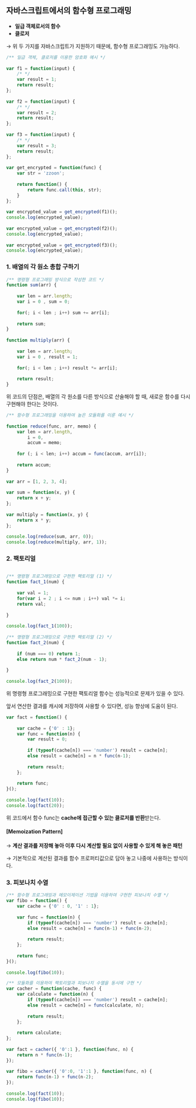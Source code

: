 ## 자바스크립트에서의 함수형 프로그래밍

- **일급 객체로서의 함수**
- **클로저**

→ 위 두 가지를 자바스크립트가 지원하기 때문에, 함수형 프로그래밍도 가능하다.

```javascript 1.8
/** 일급 객체, 클로저를 이용한 암호화 예시 */
    
var f1 = function(input) {
    /* */
    var result = 1;
    return result;
};
    
var f2 = function(input) {
    /* */
    var result = 2;
    return result;
};
    
var f3 = function(input) {
    /* */
    var result = 3;
    return result;
};
    
var get_encrypted = function(func) {
    var str = 'zzoon';
    
    return function() {
        return func.call(this, str);
    }
};
    
var encrypted_value = get_encrypted(f1)();
console.log(encrypted_value);
    
var encrypted_value = get_encrypted(f2)();
console.log(encrypted_value);
    
var encrypted_value = get_encrypted(f3)();
console.log(encrypted_value);
```
### 1. 배열의 각 원소 총합 구하기
```javascript 1.8
/** 명령형 프로그래밍 방식으로 작성한 코드 */
function sum(arr) {
        
    var len = arr.length;
    var i = 0 , sum = 0;
    
    for(; i < len ; i++) sum += arr[i];
    
    return sum;
}
    
function multiply(arr) {
        
    var len = arr.length;
    var i = 0 , result = 1;
    
    for(; i < len ; i++) result *= arr[i];
    
    return result;
}
```

위 코드의 단점은, 배열의 각 원소를 다른 방식으로 산술해야 할 때, 새로운 함수를 다시 구현해야 한다는 것이다.

```javascript 1.8
/** 함수형 프로그래밍을 이용하여 높은 모듈화를 이룬 예시 */
    
function reduce(func, arr, memo) {
    var len = arr.length,
        i = 0,
        accum = memo;
    
    for (; i < len; i++) accum = func(accum, arr[i]);
    
    return accum;
}
    
var arr = [1, 2, 3, 4];
    
var sum = function(x, y) {
    return x + y;
};
    
var multiply = function(x, y) {
    return x * y;
};
    
console.log(reduce(sum, arr, 0));
console.log(reduce(multiply, arr, 1));
```
### 2. 팩토리얼

```javascript 1.8

/** 명령형 프로그래밍으로 구현한 팩토리얼 (1) */
function fact_1(num) {
    
    var val = 1;
    for(var i = 2 ; i <= num ; i++) val *= i;
    return val;
    
}
    
console.log(fact_1(100));
    
/** 명령형 프로그래밍으로 구현한 팩토리얼 (2) */
function fact_2(num) {
    
    if (num === 0) return 1;
    else return num * fact_2(num - 1);
    
}
    
console.log(fact_2(100));
```

위 명령형 프로그래밍으로 구현한 팩토리얼 함수는 성능적으로 문제가 있을 수 있다.

앞서 연산한 결과를 캐시에 저장하여 사용할 수 있다면, 성능 향상에 도움이 된다.

```javascript 1.8
var fact = function() {
    
    var cache = {'0' : 1};
    var func = function(n) {
        var result = 0;
    
        if (typeof(cache[n]) === 'number') result = cache[n];
        else result = cache[n] = n * func(n-1);
        
        return result;
    };
    
    return func;
}();
    
console.log(fact(10));
console.log(fact(20));
```

위 코드에서 함수 func는 **cache에 접근할 수 있는 클로저를 반환**받는다.

#### [Memoization Pattern]
→ **계산 결과를 저장해 놓아 이후 다시 계산할 필요 없이 사용할 수 있게 해 놓은 패턴**

→ 기본적으로 계산된 결과를 함수 프로퍼티값으로 담아 놓고 나중에 사용하는 방식이다.

### 3. 피보나치 수열

```javascript 1.8
/** 함수형 프로그래밍과 메모이제이션 기법을 이용하여 구현한 피보나치 수열 */
var fibo = function() {
    var cache = {'0' : 0, '1' : 1};
    
    var func = function(n) {
        if (typeof(cache[n]) === 'number') result = cache[n];
		else result = cache[n] = func(n-1) + func(n-2);
    
        return result;
    };
    
    return func;
}();
    
console.log(fibo(10));
```

```javascript 1.8
/** 모듈화를 이용하여 팩토리얼과 피보나치 수열을 동시에 구현 */
var cacher = function(cache, func) {
    var calculate = function(n) {
        if (typeof(cache[n]) === 'number') result = cache[n];
        else result = cache[n] = func(calculate, n);
    
        return result;
    };
    
    return calculate;
};
    
var fact = cacher({ '0':1 }, function(func, n) {
    return n * func(n-1);
});
    
var fibo = cacher({ '0':0, '1':1 }, function(func, n) {
    return func(n-1) + func(n-2);
});
    
console.log(fact(10));
console.log(fibo(10));

```


